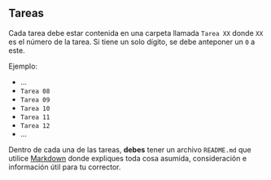 ## Tareas

Cada tarea debe estar contenida en una carpeta llamada `Tarea XX` donde `XX` es el número de la tarea. Si tiene un solo dígito, se debe anteponer un `0` a este.

Ejemplo: 
* ...
* `Tarea 08`
* `Tarea 09`
* `Tarea 10`
* `Tarea 11`
* `Tarea 12`
* ...

Dentro de cada una de las tareas, **debes** tener un archivo `README.md` que utilice [Markdown](https://github.com/adam-p/markdown-here/wiki/Markdown-Cheatsheet) donde expliques toda cosa asumida, consideración e información útil para tu corrector. 